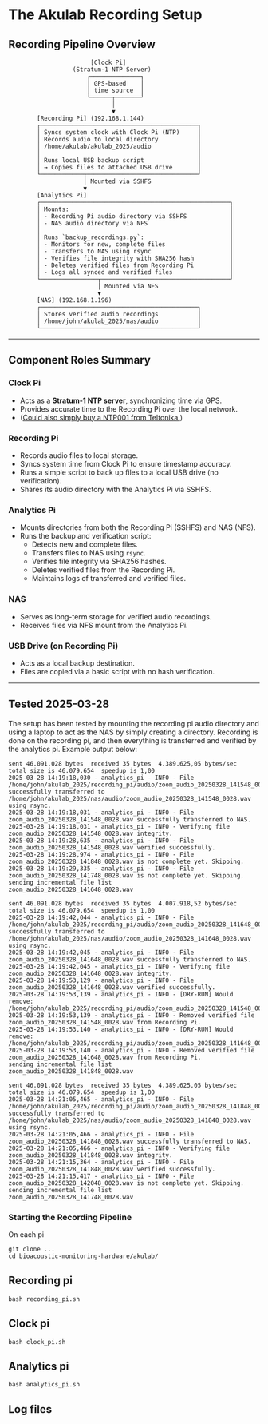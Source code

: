 # The Akulab Recording Setup


## Recording Pipeline Overview

```
                       [Clock Pi]
                  (Stratum-1 NTP Server)
                      ┌──────────────┐
                      │ GPS-based    │
                      │ time source  │
                      └──────┬───────┘
                             │
                             ▼
        [Recording Pi] (192.168.1.144)
        ┌────────────────────────────────────────────┐
        │ Syncs system clock with Clock Pi (NTP)     │
        │ Records audio to local directory           │
        │ /home/akulab/akulab_2025/audio             │
        │                                            │
        │ Runs local USB backup script               │
        │ → Copies files to attached USB drive       │
        └────────────┬───────────────────────────────┘
                     │ Mounted via SSHFS
                     ▼
        [Analytics Pi]
        ┌─────────────────────────────────────────────────────┐
        │ Mounts:                                             │
        │ - Recording Pi audio directory via SSHFS            │
        │ - NAS audio directory via NFS                       │
        │                                                     │
        │ Runs `backup_recordings.py`:                        │
        │ - Monitors for new, complete files                  │
        │ - Transfers to NAS using rsync                      │
        │ - Verifies file integrity with SHA256 hash          │
        │ - Deletes verified files from Recording Pi          │
        │ - Logs all synced and verified files                │
        └────────────────┬────────────────────────────────────┘
                         │ Mounted via NFS
                         ▼
        [NAS] (192.168.1.196)
        ┌────────────────────────────────────────────┐
        │ Stores verified audio recordings           │
        │ /home/john/akulab_2025/nas/audio           │
        └────────────────────────────────────────────┘
```

---

## Component Roles Summary

### Clock Pi
- Acts as a **Stratum-1 NTP server**, synchronizing time via GPS.
- Provides accurate time to the Recording Pi over the local network.
- ([Could also simply buy a NTP001 from Teltonika.](https://www.dustinhome.se/product/5020038273/ntp001-ntp-server))

### Recording Pi
- Records audio files to local storage.
- Syncs system time from Clock Pi to ensure timestamp accuracy.
- Runs a simple script to back up files to a local USB drive (no verification).
- Shares its audio directory with the Analytics Pi via SSHFS.

### Analytics Pi
- Mounts directories from both the Recording Pi (SSHFS) and NAS (NFS).
- Runs the backup and verification script:
  - Detects new and complete files.
  - Transfers files to NAS using `rsync`.
  - Verifies file integrity via SHA256 hashes.
  - Deletes verified files from the Recording Pi.
  - Maintains logs of transferred and verified files.

### NAS
- Serves as long-term storage for verified audio recordings.
- Receives files via NFS mount from the Analytics Pi.

### USB Drive (on Recording Pi)
- Acts as a local backup destination.
- Files are copied via a basic script with no hash verification.

---

## Tested 2025-03-28

The setup has been tested by mounting the recording pi audio directory and using a laptop to act as the NAS by simply creating a directory. Recording is done on the recording pi, and then everything is transferred and verified by the analytics pi. Example output below:

```
sent 46.091.028 bytes  received 35 bytes  4.389.625,05 bytes/sec
total size is 46.079.654  speedup is 1,00
2025-03-28 14:19:18,030 - analytics_pi - INFO - File /home/john/akulab_2025/recording_pi/audio/zoom_audio_20250328_141548_0028.wav successfully transferred to /home/john/akulab_2025/nas/audio/zoom_audio_20250328_141548_0028.wav using rsync.
2025-03-28 14:19:18,031 - analytics_pi - INFO - File zoom_audio_20250328_141548_0028.wav successfully transferred to NAS.
2025-03-28 14:19:18,031 - analytics_pi - INFO - Verifying file zoom_audio_20250328_141548_0028.wav integrity.
2025-03-28 14:19:28,635 - analytics_pi - INFO - File zoom_audio_20250328_141548_0028.wav verified successfully.
2025-03-28 14:19:28,974 - analytics_pi - INFO - File zoom_audio_20250328_141848_0028.wav is not complete yet. Skipping.
2025-03-28 14:19:29,335 - analytics_pi - INFO - File zoom_audio_20250328_141748_0028.wav is not complete yet. Skipping.
sending incremental file list
zoom_audio_20250328_141648_0028.wav

sent 46.091.028 bytes  received 35 bytes  4.007.918,52 bytes/sec
total size is 46.079.654  speedup is 1,00
2025-03-28 14:19:42,044 - analytics_pi - INFO - File /home/john/akulab_2025/recording_pi/audio/zoom_audio_20250328_141648_0028.wav successfully transferred to /home/john/akulab_2025/nas/audio/zoom_audio_20250328_141648_0028.wav using rsync.
2025-03-28 14:19:42,045 - analytics_pi - INFO - File zoom_audio_20250328_141648_0028.wav successfully transferred to NAS.
2025-03-28 14:19:42,045 - analytics_pi - INFO - Verifying file zoom_audio_20250328_141648_0028.wav integrity.
2025-03-28 14:19:53,129 - analytics_pi - INFO - File zoom_audio_20250328_141648_0028.wav verified successfully.
2025-03-28 14:19:53,139 - analytics_pi - INFO - [DRY-RUN] Would remove: /home/john/akulab_2025/recording_pi/audio/zoom_audio_20250328_141548_0028.wav
2025-03-28 14:19:53,139 - analytics_pi - INFO - Removed verified file zoom_audio_20250328_141548_0028.wav from Recording Pi.
2025-03-28 14:19:53,140 - analytics_pi - INFO - [DRY-RUN] Would remove: /home/john/akulab_2025/recording_pi/audio/zoom_audio_20250328_141648_0028.wav
2025-03-28 14:19:53,140 - analytics_pi - INFO - Removed verified file zoom_audio_20250328_141648_0028.wav from Recording Pi.
sending incremental file list
zoom_audio_20250328_141848_0028.wav

sent 46.091.028 bytes  received 35 bytes  4.389.625,05 bytes/sec
total size is 46.079.654  speedup is 1,00
2025-03-28 14:21:05,465 - analytics_pi - INFO - File /home/john/akulab_2025/recording_pi/audio/zoom_audio_20250328_141848_0028.wav successfully transferred to /home/john/akulab_2025/nas/audio/zoom_audio_20250328_141848_0028.wav using rsync.
2025-03-28 14:21:05,466 - analytics_pi - INFO - File zoom_audio_20250328_141848_0028.wav successfully transferred to NAS.
2025-03-28 14:21:05,466 - analytics_pi - INFO - Verifying file zoom_audio_20250328_141848_0028.wav integrity.
2025-03-28 14:21:15,364 - analytics_pi - INFO - File zoom_audio_20250328_141848_0028.wav verified successfully.
2025-03-28 14:21:15,417 - analytics_pi - INFO - File zoom_audio_20250328_142048_0028.wav is not complete yet. Skipping.
sending incremental file list
zoom_audio_20250328_141748_0028.wav
```


### Starting the Recording Pipeline
On each pi

```
git clone ...
cd bioacoustic-monitoring-hardware/akulab/
```

## Recording pi

```
bash recording_pi.sh
```

## Clock pi

```
bash clock_pi.sh
```

## Analytics pi

```
bash analytics_pi.sh
```

## Log files
